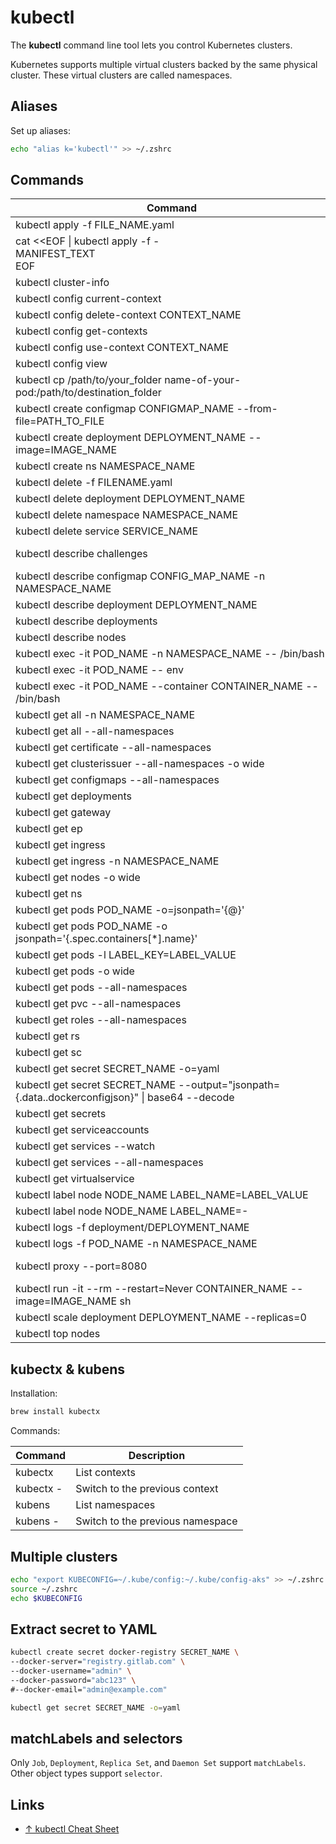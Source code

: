 # kubectl

The **kubectl** command line tool lets you control Kubernetes clusters.

Kubernetes supports multiple virtual clusters backed by the same physical cluster. These virtual clusters are called namespaces.

## Aliases

Set up aliases:

```sh
echo "alias k='kubectl'" >> ~/.zshrc
```

## Commands

| <div style="width:500px">Command</div>                                                           | Description                                                                                                                                |
| ------------------------------------------------------------------------------------------------ | ------------------------------------------------------------------------------------------------------------------------------------------ |
| kubectl apply -f FILE_NAME.yaml                                                                  | Create objects from file                                                                                                                   |
| cat <<EOF \| kubectl apply -f - <br>MANIFEST_TEXT<br>EOF                                         | Create objects from stdin                                                                                                                  |
| kubectl cluster-info                                                                             | Display addresses of the master and services                                                                                               |
| kubectl config current-context                                                                   | Display the current context                                                                                                                |
| kubectl config delete-context CONTEXT_NAME                                                       | Delete context                                                                                                                             |
| kubectl config get-contexts                                                                      | List all contexts (i.e. clusters)                                                                                                          |
| kubectl config use-context CONTEXT_NAME                                                          | Switch to context                                                                                                                          |
| kubectl config view                                                                              | Show merged kubeconfig settings                                                                                                            |
| kubectl cp /path/to/your_folder name-of-your-pod:/path/to/destination_folder                     | Copy files from local computer to pod                                                                                                      |
| kubectl create configmap CONFIGMAP_NAME --from-file=PATH_TO_FILE                                 | Create configmap from file                                                                                                                 |
| kubectl create deployment DEPLOYMENT_NAME --image=IMAGE_NAME                                     | Create deployment directly from image                                                                                                      |
| kubectl create ns NAMESPACE_NAME                                                                 | Create a new namespace                                                                                                                     |
| kubectl delete -f FILENAME.yaml                                                                  | Delete objects described in file                                                                                                           |
| kubectl delete deployment DEPLOYMENT_NAME                                                        | Delete deployment                                                                                                                          |
| kubectl delete namespace NAMESPACE_NAME                                                          | Delete everything from the namespace                                                                                                       |
| kubectl delete service SERVICE_NAME                                                              | Delete service                                                                                                                             |
| kubectl describe challenges                                                                      | Shows why an ACME Order is not being finished, by describing the Challenge resources that cert-manager has created                         |
| kubectl describe configmap CONFIG_MAP_NAME -n NAMESPACE_NAME                                     | Get details of configmap                                                                                                                   |
| kubectl describe deployment DEPLOYMENT_NAME                                                      | Get datails of deployment                                                                                                                  |
| kubectl describe deployments                                                                     | Get details of all deployment                                                                                                              |
| kubectl describe nodes                                                                           | Get details of all nodes                                                                                                                   |
| kubectl exec -it POD_NAME -n NAMESPACE_NAME -- /bin/bash                                         | Run shell inside container inside pod if pod has a single container                                                                        |
| kubectl exec -it POD_NAME -- env                                                                 | Print environment variables of container inside pod if pod has a single container                                                          |
| kubectl exec -it POD_NAME --container CONTAINER_NAME -- /bin/bash                                | Run shell inside container inside pod if pod has several containers                                                                        |
| kubectl get all -n NAMESPACE_NAME                                                                | Show all objects inside namespace                                                                                                          |
| kubectl get all --all-namespaces                                                                 | Display all object from all namespaces                                                                                                     |
| kubectl get certificate --all-namespaces                                                         | Display all certificates                                                                                                                   |
| kubectl get clusterissuer --all-namespaces -o wide                                               | Display cluster issuers                                                                                                                    |
| kubectl get configmaps --all-namespaces                                                          | List configmaps                                                                                                                            |
| kubectl get deployments                                                                          | Display deployments                                                                                                                        |
| kubectl get gateway                                                                              | Show gateways                                                                                                                              |
| kubectl get ep                                                                                   | List endpoints                                                                                                                             |
| kubectl get ingress                                                                              | Show ingresses                                                                                                                             |
| kubectl get ingress -n NAMESPACE_NAME                                                            | Show ingresses in namespace                                                                                                                |
| kubectl get nodes -o wide                                                                        | Get nodes                                                                                                                                  |
| kubectl get ns                                                                                   | Display namespaces in a cluster                                                                                                            |
| kubectl get pods POD_NAME -o=jsonpath='{@}'                                                      | Display pod information in JSON format                                                                                                     |
| kubectl get pods POD_NAME -o jsonpath='{.spec.containers[*].name}'                               | Display container names running in the pod                                                                                                 |
| kubectl get pods -l LABEL_KEY=LABEL_VALUE                                                        | Display pods filtered by label's key and value                                                                                             |
| kubectl get pods -o wide                                                                         | List pods in the namespace                                                                                                                 |
| kubectl get pods --all-namespaces                                                                | List all pods in all namespaces                                                                                                            |
| kubectl get pvc --all-namespaces                                                                 | List persistent volume claims                                                                                                              |
| kubectl get roles --all-namespaces                                                               | List all roles in all namespaces                                                                                                           |
| kubectl get rs                                                                                   | Get replicasets                                                                                                                            |
| kubectl get sc                                                                                   | List storage classes                                                                                                                       |
| kubectl get secret SECRET_NAME -o=yaml                                                           | Show secret in yaml format                                                                                                                 |
| kubectl get secret SECRET_NAME --output="jsonpath={.data.\.dockerconfigjson}" \| base64 --decode | Show secret data in a readable format                                                                                                      |
| kubectl get secrets                                                                              | Display all secrets                                                                                                                        |
| kubectl get serviceaccounts                                                                      | List service accounts                                                                                                                      |
| kubectl get services --watch                                                                     | List all services in the namespace                                                                                                         |
| kubectl get services --all-namespaces                                                            | List services from all namespaces                                                                                                          |
| kubectl get virtualservice                                                                       | Show virtual services                                                                                                                      |
| kubectl label node NODE_NAME LABEL_NAME=LABEL_VALUE                                              | Add label to node                                                                                                                          |
| kubectl label node NODE_NAME LABEL_NAME=-                                                        | Remove label from node                                                                                                                     |
| kubectl logs -f deployment/DEPLOYMENT_NAME                                                       | Show logs for deployment, `-f` means "follow"                                                                                              |
| kubectl logs -f POD_NAME -n NAMESPACE_NAME                                                       | Show logs for pod                                                                                                                          |
| kubectl proxy --port=8080                                                                        | Access service using scheme: ht<span>tp://</span>localhost:8080/api/v1/namespaces/NAMESPACE/services/SERVICE_NAME:SERVICE_PORT_NAME/proxy/ |
| kubectl run -it --rm --restart=Never CONTAINER_NAME --image=IMAGE_NAME sh                        | Run container from image in interactive pod                                                                                                |
| kubectl scale deployment DEPLOYMENT_NAME --replicas=0                                            | Scale the deployment down to 0 replicas                                                                                                    |
| kubectl top nodes                                                                                | Show cluster resource usage                                                                                                                |

## kubectx & kubens

Installation:

```zsh
brew install kubectx
```

Commands:

| Command   | Description                      |
| --------- | -------------------------------- |
| kubectx   | List contexts                    |
| kubectx - | Switch to the previous context   |
| kubens    | List namespaces                  |
| kubens -  | Switch to the previous namespace |

## Multiple clusters

```bash
echo "export KUBECONFIG=~/.kube/config:~/.kube/config-aks" >> ~/.zshrc
source ~/.zshrc
echo $KUBECONFIG
```

## Extract secret to YAML

```bash
kubectl create secret docker-registry SECRET_NAME \
--docker-server="registry.gitlab.com" \
--docker-username="admin" \
--docker-password="abc123" \
#--docker-email="admin@example.com"

kubectl get secret SECRET_NAME -o=yaml
```

## matchLabels and selectors

Only `Job`, `Deployment`, `Replica Set`, and `Daemon Set` support `matchLabels`.
Other object types support `selector`.

## Links

-   [↑ kubectl Cheat Sheet](https://kubernetes.io/docs/reference/kubectl/cheatsheet/)
